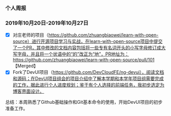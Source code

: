 ### 个人周报

### 2019年10月20日-2019年10月27日

- [x]  对庄老师的项目（https://github.com/zhuangbiaowei/learn-with-open-source）进行开源项目学习与实战，在learn-with-open-source项目中提交了一个PR，其中修改的文档内容包括将一些专有名词开头的小写字母修订成大写字母，并且将一个状语中的“的”改正为“地”，PR地址为：https://github.com/zhuangbiaowei/learn-with-open-source/pull/101  【Merged】
- [x] Fork了DevUI项目（https://github.com/DevCloudFE/ng-devui），阅读文档和源码；在DevUI项目组会的项目介绍中了解本学期和本学年项目组需要完成的工作，据此进行个人进度规划；鉴于有个人选择的前端任务，我初步选定为博客界面设计。

总结：本周熟悉了Github基础操作和Git基本命令的使用，开始DevUI项目的初步准备工作。 
